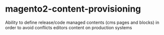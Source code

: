 # magento2-content-provisioning
Ability to define release/code managed contents (cms pages and blocks) in order to avoid conflicts editors content on production systems
